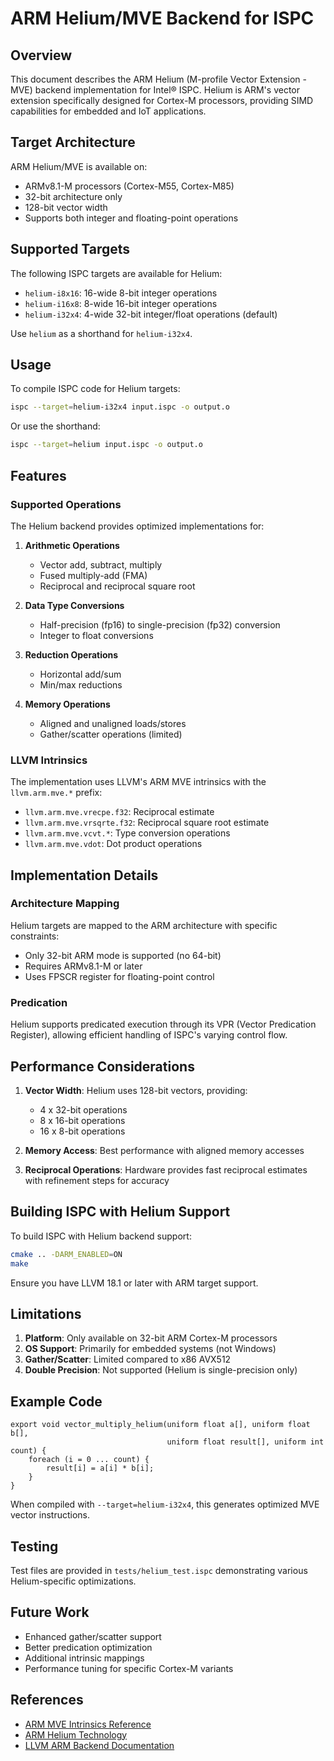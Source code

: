 # ARM Helium/MVE Backend for ISPC

## Overview

This document describes the ARM Helium (M-profile Vector Extension - MVE) backend implementation for Intel® ISPC. Helium is ARM's vector extension specifically designed for Cortex-M processors, providing SIMD capabilities for embedded and IoT applications.

## Target Architecture

ARM Helium/MVE is available on:
- ARMv8.1-M processors (Cortex-M55, Cortex-M85)
- 32-bit architecture only
- 128-bit vector width
- Supports both integer and floating-point operations

## Supported Targets

The following ISPC targets are available for Helium:

- `helium-i8x16`: 16-wide 8-bit integer operations
- `helium-i16x8`: 8-wide 16-bit integer operations  
- `helium-i32x4`: 4-wide 32-bit integer/float operations (default)

Use `helium` as a shorthand for `helium-i32x4`.

## Usage

To compile ISPC code for Helium targets:

```bash
ispc --target=helium-i32x4 input.ispc -o output.o
```

Or use the shorthand:

```bash
ispc --target=helium input.ispc -o output.o
```

## Features

### Supported Operations

The Helium backend provides optimized implementations for:

1. **Arithmetic Operations**
   - Vector add, subtract, multiply
   - Fused multiply-add (FMA)
   - Reciprocal and reciprocal square root

2. **Data Type Conversions**
   - Half-precision (fp16) to single-precision (fp32) conversion
   - Integer to float conversions

3. **Reduction Operations**
   - Horizontal add/sum
   - Min/max reductions

4. **Memory Operations**
   - Aligned and unaligned loads/stores
   - Gather/scatter operations (limited)

### LLVM Intrinsics

The implementation uses LLVM's ARM MVE intrinsics with the `llvm.arm.mve.*` prefix:

- `llvm.arm.mve.vrecpe.f32`: Reciprocal estimate
- `llvm.arm.mve.vrsqrte.f32`: Reciprocal square root estimate
- `llvm.arm.mve.vcvt.*`: Type conversion operations
- `llvm.arm.mve.vdot`: Dot product operations

## Implementation Details

### Architecture Mapping

Helium targets are mapped to the ARM architecture with specific constraints:
- Only 32-bit ARM mode is supported (no 64-bit)
- Requires ARMv8.1-M or later
- Uses FPSCR register for floating-point control

### Predication

Helium supports predicated execution through its VPR (Vector Predication Register), allowing efficient handling of ISPC's varying control flow.

## Performance Considerations

1. **Vector Width**: Helium uses 128-bit vectors, providing:
   - 4 x 32-bit operations
   - 8 x 16-bit operations
   - 16 x 8-bit operations

2. **Memory Access**: Best performance with aligned memory accesses

3. **Reciprocal Operations**: Hardware provides fast reciprocal estimates with refinement steps for accuracy

## Building ISPC with Helium Support

To build ISPC with Helium backend support:

```bash
cmake .. -DARM_ENABLED=ON
make
```

Ensure you have LLVM 18.1 or later with ARM target support.

## Limitations

1. **Platform**: Only available on 32-bit ARM Cortex-M processors
2. **OS Support**: Primarily for embedded systems (not Windows)
3. **Gather/Scatter**: Limited compared to x86 AVX512
4. **Double Precision**: Not supported (Helium is single-precision only)

## Example Code

```ispc
export void vector_multiply_helium(uniform float a[], uniform float b[], 
                                   uniform float result[], uniform int count) {
    foreach (i = 0 ... count) {
        result[i] = a[i] * b[i];
    }
}
```

When compiled with `--target=helium-i32x4`, this generates optimized MVE vector instructions.

## Testing

Test files are provided in `tests/helium_test.ispc` demonstrating various Helium-specific optimizations.

## Future Work

- Enhanced gather/scatter support
- Better predication optimization
- Additional intrinsic mappings
- Performance tuning for specific Cortex-M variants

## References

- [ARM MVE Intrinsics Reference](https://developer.arm.com/architectures/instruction-sets/intrinsics/#f:@navigationhierarchiessimdisa=[MVE])
- [ARM Helium Technology](https://www.arm.com/technologies/helium)
- [LLVM ARM Backend Documentation](https://llvm.org/docs/ARMBackend.html)